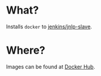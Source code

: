 # What?

Installs `docker` to [jenkins/jnlp-slave](https://hub.docker.com/r/jenkins/jnlp-slave).

# Where?

Images can be found at [Docker Hub](https://hub.docker.com/r/peske/jnlp-slave-with-docker).
